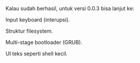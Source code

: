 Kalau sudah berhasil, untuk versi 0.0.3 bisa lanjut ke:

Input keyboard (interupsi).

Struktur filesystem.

Multi-stage bootloader (GRUB).

UI teks seperti shell kecil.